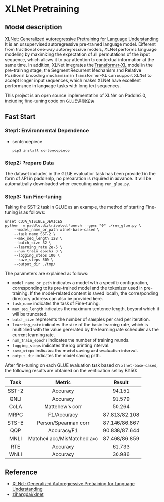 # XLNet Pretraining

## Model description

[XLNet: Generalized Autoregressive Pretraining for Language Understanding](https://arxiv.org/abs/1906.08237) It is an unsupervised autoregressive pre-trained language model. Different from traditional one-way autoregressive models, XLNet performs language modeling by maximizing the expectation of all permutations of the input sequence, which allows it to pay attention to contextual information at the same time. In addition, XLNet integrates the [Transformer-XL](https://arxiv.org/abs/1901.02860) model in the pre-training stage, the Segment Recurrent Mechanism and Relative Positional Encoding mechanism in Transformer-XL can support XLNet to accept longer input sequences, which makes XLNet have excellent performance in language tasks with long text sequences.

This project is an open source implementation of XLNet on Paddle2.0, including fine-tuning code on [GLUE评测任务](https://gluebenchmark.com/tasks)

## Fast Start

### Step1: Environmental Dependence

- sentencepiece

  `pip3 install sentencepiece`

### Step2: Prepare Data

The dataset included in the GLUE evaluation task has been provided in the form of API in paddlenlp, no preparation is required in advance. It will be automatically downloaded when executing using `run_glue.py`.

### Step3: Run Fine-tuning

Taking the SST-2 task in GLUE as an example, the method of starting Fine-tuning is as follows:

```shell
unset CUDA_VISIBLE_DEVICES
python -m paddle.distributed.launch --gpus "0" ./run_glue.py \
    --model_name_or_path xlnet-base-cased \
    --task_name SST-2 \
    --max_seq_length 128 \
    --batch_size 32 \
    --learning_rate 2e-5 \
    --num_train_epochs 3 \
    --logging_steps 100 \
    --save_steps 500 \
    --output_dir ./tmp/
```
The parameters are explained as follows:
- `model_name_or_path` indicates a model with a specific configuration, corresponding to its pre-trained model and the tokenizer used in pre-training. If the model-related content is saved locally, the corresponding directory address can also be provided here.
- `task_name` indicates the task of Fine-tuning.
- `max_seq_length` indicates the maximum sentence length, beyond which it will be truncated.
- `batch_size` represents the number of samples per card per iteration.
- `learning_rate` indicates the size of the basic learning rate, which is multiplied with the value generated by the learning rate scheduler as the current learning rate.
- `num_train_epochs` indicates the number of training rounds.
- `logging_steps` indicates the log printing interval.
- `save_steps` indicates the model saving and evaluation interval.
- `output_dir` indicates the model saving path.

After fine-tuning on each GLUE evaluation task based on `xlnet-base-cased`, the following results are obtained on the verification set by BI150:

| Task  | Metric                       | Result             |
|:-----:|:----------------------------:|:------------------:|
| SST-2 | Accuracy                     |      94.151        |
| QNLI  | Accuracy                     |      91.579        |
| CoLA  | Mattehew's corr              |      50.264        |
| MRPC  | F1/Accuracy                  |   87.813/82.108    |
| STS-B | Person/Spearman corr         |   87.146/86.867    |
| QQP   | Accuracy/F1                  |   90.838/87.644    |
| MNLI  | Matched acc/MisMatched acc   |   87.468/86.859    |
| RTE   | Accuracy                     |      61.733        |
| WNLI  | Accuracy                     |      30.986        |

## Reference

- [XLNet: Generalized Autoregressive Pretraining for Language Understanding](https://arxiv.org/abs/1906.08237)
- [zihangdai/xlnet](https://github.com/zihangdai/xlnet)
